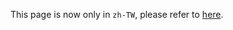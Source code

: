 This page is now only in `zh-TW`, please refer to [here](/docs/zh-TW/secretary_team/instructions/writing_documentation/).